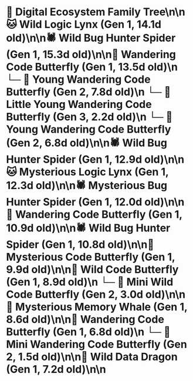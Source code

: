 # 🌳 Digital Ecosystem Family Tree\n\n🐱 Wild Logic Lynx (Gen 1, 14.1d old)\n\n🕷️ Wild Bug Hunter Spider (Gen 1, 15.3d old)\n\n🦋 Wandering Code Butterfly (Gen 1, 13.5d old)\n  └─ 🦋 Young Wandering Code Butterfly (Gen 2, 7.8d old)\n    └─ 🦋 Little Young Wandering Code Butterfly (Gen 3, 2.2d old)\n  └─ 🦋 Young Wandering Code Butterfly (Gen 2, 6.8d old)\n\n🕷️ Wild Bug Hunter Spider (Gen 1, 12.9d old)\n\n🐱 Mysterious Logic Lynx (Gen 1, 12.3d old)\n\n🕷️ Mysterious Bug Hunter Spider (Gen 1, 12.0d old)\n\n🦋 Wandering Code Butterfly (Gen 1, 10.9d old)\n\n🕷️ Wild Bug Hunter Spider (Gen 1, 10.8d old)\n\n🦋 Mysterious Code Butterfly (Gen 1, 9.9d old)\n\n🦋 Wild Code Butterfly (Gen 1, 8.9d old)\n  └─ 🦋 Mini Wild Code Butterfly (Gen 2, 3.0d old)\n\n🐋 Mysterious Memory Whale (Gen 1, 8.6d old)\n\n🦋 Wandering Code Butterfly (Gen 1, 6.8d old)\n  └─ 🦋 Mini Wandering Code Butterfly (Gen 2, 1.5d old)\n\n🐉 Wild Data Dragon (Gen 1, 7.2d old)\n\n